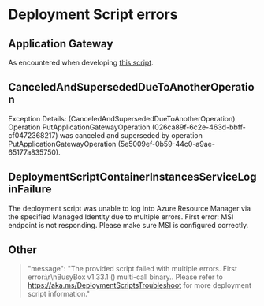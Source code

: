 # Deployment Script errors

## Application Gateway

As encountered when developing [this script](https://github.com/Azure/bicep-registry-modules/pull/84).

## CanceledAndSupersededDueToAnotherOperation

Exception Details: (CanceledAndSupersededDueToAnotherOperation)
Operation PutApplicationGatewayOperation (026ca89f-6c2e-463d-bbff-cf0472368217) was canceled and superseded by operation PutApplicationGatewayOperation (5e5009ef-0b59-44c0-a9ae-65177a835750).

## DeploymentScriptContainerInstancesServiceLoginFailure

The deployment script was unable to log into Azure Resource Manager via the specified Managed Identity due to multiple errors. 
First error: MSI endpoint is not responding. Please make sure MSI is configured correctly.

## Other

> "message": "The provided script failed with multiple errors. First error:\r\nBusyBox v1.33.1 () multi-call binary.. Please refer to https://aka.ms/DeploymentScriptsTroubleshoot for more deployment script information."
